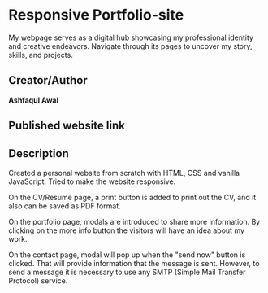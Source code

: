 # Responsive Portfolio-site
My webpage serves as a digital hub showcasing my professional identity and creative endeavors. Navigate through its pages to uncover my story, skills, and projects.

## Creator/Author

**Ashfaqul Awal**

## Published website link



## Description

Created a personal website from scratch with HTML, CSS and vanilla JavaScript. Tried to make the website responsive.

On the CV/Resume page, a print button is added to print out the CV, and it also can be saved as PDF format.

On the portfolio page, modals are introduced to share more information. By clicking on the more info button the visitors will have an idea about my work. 

On the contact page, modal will pop up when the "send now" button is clicked. That will provide information that the message is sent. However, to send a message it is necessary to use any SMTP (Simple Mail Transfer Protocol) service.